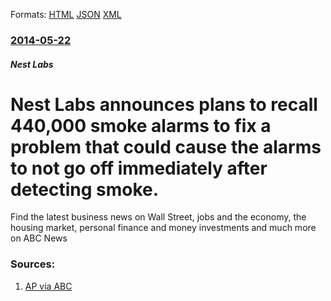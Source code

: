 
Formats: [HTML](/news/2014/05/22/nest-labs-announces-plans-to-recall-440-000-smoke-alarms-to-fix-a-problem-that-could-cause-the-alarms-to-not-go-off-immediately-after-detect.html)  [JSON](/news/2014/05/22/nest-labs-announces-plans-to-recall-440-000-smoke-alarms-to-fix-a-problem-that-could-cause-the-alarms-to-not-go-off-immediately-after-detect.json)  [XML](/news/2014/05/22/nest-labs-announces-plans-to-recall-440-000-smoke-alarms-to-fix-a-problem-that-could-cause-the-alarms-to-not-go-off-immediately-after-detect.xml)  

### [2014-05-22](/news/2014/05/22/index.md)

##### Nest Labs
# Nest Labs announces plans to recall 440,000 smoke alarms to fix a problem that could cause the alarms to not go off immediately after detecting smoke. 

Find the latest business news on Wall Street, jobs and the economy, the housing market, personal finance and money investments and much more on ABC News


### Sources:

1. [AP via ABC](http://abcnews.go.com/Business/wireStory/nest-recalling-440k-smoke-alarms-safety-risk-23814103)

